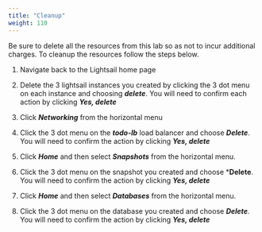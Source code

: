```yaml
---
title: "Cleanup"
weight: 110
---
```


Be sure to delete all the resources from this lab so as not to incur additional charges. To cleanup the resources follow the steps below. 

1) Navigate back to the Lightsail home page

2) Delete the 3 lightsail instances you created by clicking the 3 dot menu on each instance and choosing ***delete***. You will need to confirm each action by clicking ***Yes, delete***

3) Click ***Networking*** from the horizontal menu

4) Click the 3 dot menu on the ***todo-lb*** load balancer and choose ***Delete***. You will need to confirm the action by clicking ***Yes, delete***

5) Click ***Home*** and then select ***Snapshots*** from the horizontal menu. 

6) Click the 3 dot menu on the snapshot you created and choose ***Delete**. You will need to confirm the action by clicking ***Yes, delete***

7) Click ***Home*** and then select ***Databases*** from the horizontal menu. 

8) Click the 3 dot menu on the database you created and choose ***Delete***. You will need to confirm the action by clicking ***Yes, delete***

